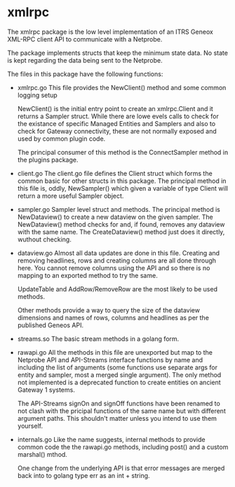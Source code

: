 # xmlrpc

The xmlrpc package is the low level implementation of an ITRS Geneox XML-RPC client
API to communicate with a Netprobe.

The package implements structs that keep the minimum state data. No state is
kept regarding the data being sent to the Netprobe.

The files in this package have the following functions:

* xmlrpc.go
    This file provides the NewClient() method and some common logging setup

    NewClient() is the initial entry point to create an xmlrpc.Client and it
    returns a Sampler struct. While there are lowe evels calls to check for
    the existance of specific Managed Entities and Samplers and also to check
    for Gateway connectivity, these are not normally exposed and used by common
    plugin code.

    The principal consumer of this method is the ConnectSampler method in the
    plugins package.

* client.go
    The client.go file defines the Client struct which forms the common basic for
    other structs in this package. The principal method in this file is, oddly,
    NewSampler() which given a variable of type Client will return a more useful
    Sampler object.

* sampler.go
    Sampler level struct and methods. The principal method is NewDataview() to
    create a new dataview on the given sampler. The NewDataview() method checks for
    and, if found, removes any dataview with the same name. The CreateDataview()
    method just does it directly, wuthout checking.

* dataview.go
    Almost all data updates are done in this file. Creating and removing headlines,
    rows and creating columns are all done through here. You cannot remove columns
    using the API and so there is no mapping to an exported method to try the same.

    UpdateTable and AddRow/RemoveRow are the most likely to be used methods.

    Other methods provide a way to query the size of the dataview dimensions and names
    of rows, columns and headlines as per the published Geneos API.

* streams.so
    The basic stream methods in a golang form.

* rawapi.go
    All the methods in this file are unexported but map to the Netprobe API and
    API-Streams interface functions by name and including the list of arguments
    (some functions use separate args for entity and sampler, most a merged
    single argument). The only method not implemented is a deprecated function to
    create entities on ancient Gateway 1 systems.

    The API-Streams signOn and signOff functions have been renamed to not clash with
    the pricipal functions of the same name but with different argument paths. This
    shouldn't matter unless you intend to use them yourself.

* internals.go
    Like the name suggests, internal methods to provide common code the the rawapi.go
    methods, including post() and a custom marshal() mthod.

    One change from the underlying API is that error messages are merged back into
    to golang type err as an int + string.
